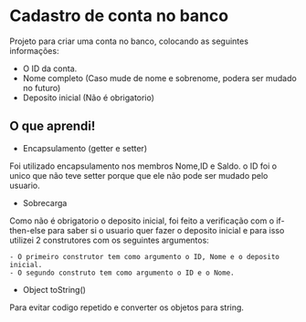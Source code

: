 # Cadastro de conta no banco

Projeto para criar uma conta no banco, colocando as seguintes informações:

- O ID da conta.
- Nome completo (Caso mude de nome e sobrenome, podera ser mudado no futuro)
- Deposito inicial (Não é obrigatorio)

## O que aprendi!

- Encapsulamento (getter e setter)

Foi utilizado encapsulamento nos membros Nome,ID e Saldo.
o ID foi o unico que não teve setter porque que ele não pode ser mudado pelo usuario.

- Sobrecarga

Como não é obrigatorio o deposito inicial, foi feito a verificação
com o if-then-else para saber si o usuario quer fazer o deposito inicial e para isso 
utilizei 2 construtores com os seguintes argumentos: 

	- O primeiro construtor tem como argumento o ID, Nome e o deposito inicial.
	- O segundo construto tem como argumento o ID e o Nome.

- Object toString()

Para evitar codigo repetido e converter os objetos para string.
